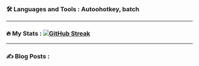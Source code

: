 ### :hammer_and_wrench: Languages and Tools : Autoohotkey, batch

---

### :fire: My Stats : [![GitHub Streak](http://github-readme-streak-stats.herokuapp.com?user=Ven0m0&date_format=j%20M%5B%20Y%5D)](https://git.io/streak-stats)

---

### :writing_hand: Blog Posts :
